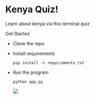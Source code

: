 # Kenya Quiz!
Learn about kenya via this terminal quiz


Get Started

- Clone the repo

- Install requirements

  ```pip install -r requirements.txt```

- Run the program

  ```python app.py```
  
  ![](kenya_quiz.gif)
